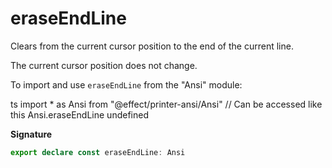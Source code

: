 # eraseEndLine

Clears from the current cursor position to the end of the current line.

The current cursor position does not change.

To import and use `eraseEndLine` from the "Ansi" module:

ts
import \* as Ansi from "@effect/printer-ansi/Ansi"
// Can be accessed like this
Ansi.eraseEndLine
undefined

**Signature**

```ts
export declare const eraseEndLine: Ansi
```
